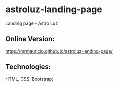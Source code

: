 # astroluz-landing-page
Landing page - Astro Luz

## Online Version:

<https://mrmauricio.github.io/astroluz-landing-page/>

## Technologies:

HTML, CSS, Bootstrap;
